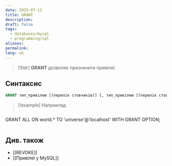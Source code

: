 ```yaml
---
date: 2025-07-13
title: GRANT
description: 
draft: false
tags:
  - databases/mysql
  - programming/sql
aliases: 
permalink: 
lang: uk
---
```

> [!tldr]
> **GRANT** дозволяє призначити привілеї.
## Синтаксис
```sql
GRANT тип_привілею [(перелік стовчиків)] [, тип_привілею [(перелік стовпчиків)]...] ON {ім'я_таблиці} |*|*.*|ім'я_бази_даних.* TO ім'я_користувача [IDENTIFIED BY 'password'] [, ім'я_користувача [IDENTIFIED BY 'password']...] [WITH GRANT OPTION]
```

> [!example] Наприклад
> ```sql
GRANT ALL ON world.* TO 'universe'@'localhost' WITH GRANT OPTION;
> ```


## Див. також

- [[REVOKE]]
- [[Привілеї у MySQL]]
